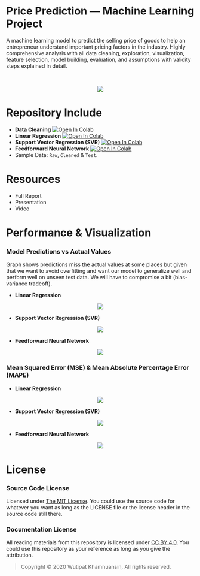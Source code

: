 # Price Prediction — Machine Learning Project
A machine learning model to predict the selling price of goods to help an entrepreneur understand important pricing factors in the industry. Highly comprehensive analysis with all data cleaning, exploration, visualization, feature selection, model building, evaluation, and assumptions with validity steps explained in detail.

<br>
<p align="center">
  <img src="https://bellmcp.work/img/Projects_ML-min.jpg" />
</p>

# Repository Include

* **Data Cleaning**  [![Open In Colab](https://colab.research.google.com/assets/colab-badge.svg)](https://colab.research.google.com/drive/15cYqMm6y8VWWPwhNnA2aFZJmPjUxIUZh)
* **Linear Regression**  [![Open In Colab](https://colab.research.google.com/assets/colab-badge.svg)](https://colab.research.google.com/drive/1eliQ05XPm-mbUQlIb9UDg8VqKah4xqXV)
* **Support Vector Regression (SVR)**  [![Open In Colab](https://colab.research.google.com/assets/colab-badge.svg)](https://colab.research.google.com/drive/1G4f8RtllYEFZPYS7PQcfdsqGQvjpwdSx)
* **Feedforward Neural Network**  [![Open In Colab](https://colab.research.google.com/assets/colab-badge.svg)](https://colab.research.google.com/drive/1CZFaD_0LdcZM3fXOt9gGK5uLTd4E0dR5)
* Sample Data: `Raw`, `Cleaned` & `Test`.

# Resources

* Full Report
* Presentation
* Video

# Performance & Visualization

### Model Predictions vs Actual Values
Graph shows predictions miss the actual values at some places but given that we want to avoid overfitting and want our model to generalize well and perform well on unseen test data. We will have to compromise a bit (bias-variance tradeoff).

* **Linear Regression**
<p align="center">
  <img src="https://raw.githubusercontent.com/bellmcp/Machine-Learning-Price-Prediction/master/Assets/ActualVsPredicted_Linear.png" />
</p>

* **Support Vector Regression (SVR)**
<p align="center">
  <img src="https://raw.githubusercontent.com/bellmcp/Machine-Learning-Price-Prediction/master/Assets/ActualVsPredicted_SVR.png" />
</p>

* **Feedforward Neural Network**
<p align="center">
  <img src="https://raw.githubusercontent.com/bellmcp/Machine-Learning-Price-Prediction/master/Assets/ActualVsPredicted_FFNN.png" />
</p>

### Mean Squared Error (MSE) & Mean Absolute Percentage Error (MAPE)

* **Linear Regression**
<p align="center">
  <img src="https://raw.githubusercontent.com/bellmcp/Machine-Learning-Price-Prediction/master/Assets/Perf_Linear.png" />
</p>

* **Support Vector Regression (SVR)**
<p align="center">
  <img src="https://raw.githubusercontent.com/bellmcp/Machine-Learning-Price-Prediction/master/Assets/Perf_SVR.png" />
</p>

* **Feedforward Neural Network**
<p align="center">
  <img src="https://raw.githubusercontent.com/bellmcp/Machine-Learning-Price-Prediction/master/Assets/Perf_FFNN.png" />
</p>

# License

### Source Code License

Licensed under [The MIT License](https://github.com/bellmcp/Machine-Learning-Price-Prediction/blob/master/LICENSE). You could use the source code for whatever you want as long as the LICENSE file or the license header in the source code still there.

### Documentation License

All reading materials from this repository is licensed under [CC BY 4.0](https://creativecommons.org/licenses/by/4.0/). You could use this repository as your reference as long as you give the attribution.

> Copyright © 2020 Wutipat Khamnuansin, All rights reserved.
